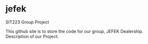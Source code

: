 # jefek
SIT223 Group Project

This github site is to store the code for our group, JEFEK Dealership.
Description of our Project:

